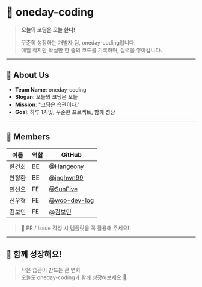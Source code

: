 # 📅 oneday-coding

> **오늘의 코딩은 오늘 한다!**
>
> 꾸준히 성장하는 개발자 팀, oneday-coding입니다.  
> 매일 작지만 확실한 한 줄의 코드를 기록하며, 실력을 쌓아갑니다.

---

## 🧭 About Us

- **Team Name**: oneday-coding
- **Slogan**: 오늘의 코딩은 오늘
- **Mission**: "코딩은 습관이다."  
- **Goal**: 하루 1커밋, 꾸준한 프로젝트, 함께 성장

---

## 👥 Members

| 이름 | 역할 | GitHub |
|------|------|--------|
| 한건희 | BE| [@Hangeony](https://github.com/Hangeony) |
| 안정환 | BE | [@jnghwn99](https://github.com/jnghwn99) |
| 민선오 | FE | [@SunFive](https://github.com/sunfivemin) |
| 신우혁 | FE | [@woo-dev-log](https://github.com/woo-dev-log) |
| 김보민 | FE | [@김보민](https://github.com/bominkim90) |


> 🔗 PR / Issue 작성 시 템플릿을 꼭 활용해 주세요!

---

## 🌱 함께 성장해요!

> 작은 습관이 만드는 큰 변화  
> 오늘도 oneday-coding과 함께 성장해보세요 🌿

